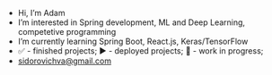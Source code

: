 - Hi, I’m Adam
- I’m interested in Spring development, ML and Deep Learning, competetive programming
- I’m currently learning Spring Boot, React.js, Keras/TensorFlow
- :white_check_mark: - finished projects; :arrow_forward: - deployed projects; :construction: - work in progress;
- sidorovichva@gmail.com

<!---
sidorovichva/sidorovichva is a ✨ special ✨ repository because its `README.md` (this file) appears on your GitHub profile.
You can click the Preview link to take a look at your changes.
--->
